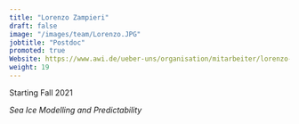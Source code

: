 ```yaml
---
title: "Lorenzo Zampieri"
draft: false
image: "/images/team/Lorenzo.JPG"
jobtitle: "Postdoc"
promoted: true
Website: https://www.awi.de/ueber-uns/organisation/mitarbeiter/lorenzo-zampieri.html
weight: 19
---
```



Starting Fall 2021

*Sea Ice Modelling and Predictability*


